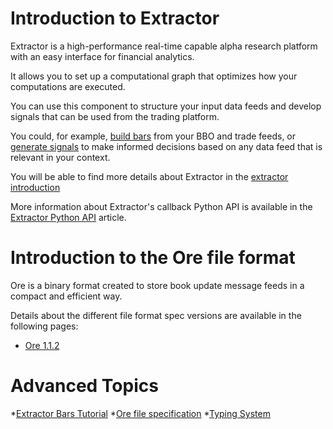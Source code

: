 # Introduction to Extractor

Extractor is a high-performance real-time capable alpha research platform with an easy interface for financial analytics.

It allows you to set up a computational graph that optimizes how your computations are executed.

You can use this component to structure your input data feeds and develop signals that can be used from the trading platform.

You could, for example, [build bars](BarsTutorial.md) from your BBO and trade feeds, or [generate signals](BarsTutorial.md#Signals_Tutorial) to make informed decisions based on any data feed that is relevant in your context.

You will be able to find more details about Extractor in the [extractor introduction](ExtractorIntroduction.md)

More information about Extractor's callback Python API is available in the [Extractor Python API](ExtractorPythonAPI.md) article.

# Introduction to the Ore file format

Ore is a binary format created to store book update message feeds in a compact and efficient way.

Details about the different file format spec versions are available in the following pages:
* [Ore 1.1.2](Ore1.1.2.md)

# Advanced Topics

*[Extractor Bars Tutorial](ExtractorBarsTutorial.md)
*[Ore file specification](#introduction-to-the-ore-file-format)
*[Typing System](TypingSystem.md)
